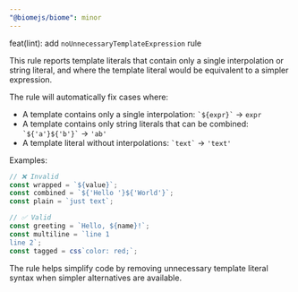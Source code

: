 ```yaml
---
"@biomejs/biome": minor
---
```


feat(lint): add `noUnnecessaryTemplateExpression` rule

This rule reports template literals that contain only a single interpolation or string literal,
and where the template literal would be equivalent to a simpler expression.

The rule will automatically fix cases where:
- A template contains only a single interpolation: `` `${expr}` `` → `expr`
- A template contains only string literals that can be combined: `` `${'a'}${'b'}` `` → `'ab'`
- A template literal without interpolations: `` `text` `` → `'text'`

Examples:

```js
// ❌ Invalid
const wrapped = `${value}`;
const combined = `${'Hello '}${'World'}`;
const plain = `just text`;

// ✅ Valid
const greeting = `Hello, ${name}!`;
const multiline = `line 1
line 2`;
const tagged = css`color: red;`;
```

The rule helps simplify code by removing unnecessary template literal syntax when simpler alternatives are available.